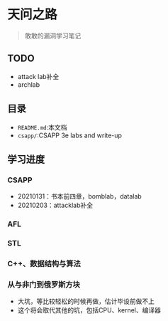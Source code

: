 # 天问之路

> 敢敢的漏洞学习笔记

## TODO

- attack lab补全
- archlab

## 目录

- `README.md`:本文档
- `csapp/`:CSAPP 3e labs and write-up

## 学习进度

### CSAPP

- 20210131：书本前四章，bomblab，datalab
- 20210203：attacklab补全

### AFL

### STL

### C++、数据结构与算法

### 从与非门到俄罗斯方块

- 大坑，等比较轻松的时候再做，估计毕设前做不上
- 这个将会取代其他的坑，包括CPU、kernel、编译器
